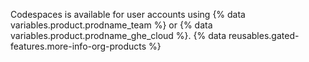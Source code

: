 Codespaces is available for user accounts using {% data variables.product.prodname_team %} or {% data variables.product.prodname_ghe_cloud %}. {% data reusables.gated-features.more-info-org-products %}
